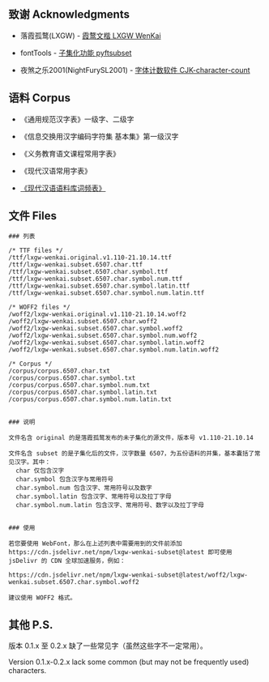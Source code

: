 
## 致谢 Acknowledgments

- 落霞孤鹜(LXGW) - [霞鹜文楷 LXGW WenKai](https://github.com/lxgw/LxgwWenKai)

- fontTools - [子集化功能 pyftsubset](https://fonttools.readthedocs.io/en/latest/subset/)

- 夜煞之乐2001(NightFurySL2001) - [字体计数软件 CJK-character-count](https://github.com/NightFurySL2001/CJK-character-count)



## 语料 Corpus

- 《通用规范汉字表》一级字、二级字

- 《信息交换用汉字编码字符集 基本集》第一级汉字

- 《义务教育语文课程常用字表》

- 《现代汉语常用字表》

- [《现代汉语语料库词频表》](http://corpus.china-language.edu.cn//Resources.aspx#LinkButton3)



## 文件 Files

```
### 列表

/* TTF files */
/ttf/lxgw-wenkai.original.v1.110-21.10.14.ttf
/ttf/lxgw-wenkai.subset.6507.char.ttf
/ttf/lxgw-wenkai.subset.6507.char.symbol.ttf
/ttf/lxgw-wenkai.subset.6507.char.symbol.num.ttf
/ttf/lxgw-wenkai.subset.6507.char.symbol.latin.ttf
/ttf/lxgw-wenkai.subset.6507.char.symbol.num.latin.ttf

/* WOFF2 files */
/woff2/lxgw-wenkai.original.v1.110-21.10.14.woff2
/woff2/lxgw-wenkai.subset.6507.char.woff2
/woff2/lxgw-wenkai.subset.6507.char.symbol.woff2
/woff2/lxgw-wenkai.subset.6507.char.symbol.num.woff2
/woff2/lxgw-wenkai.subset.6507.char.symbol.latin.woff2
/woff2/lxgw-wenkai.subset.6507.char.symbol.num.latin.woff2

/* Corpus */
/corpus/corpus.6507.char.txt
/corpus/corpus.6507.char.symbol.txt
/corpus/corpus.6507.char.symbol.num.txt
/corpus/corpus.6507.char.symbol.latin.txt
/corpus/corpus.6507.char.symbol.num.latin.txt


### 说明

文件名含 original 的是落霞孤鹜发布的未子集化的源文件，版本号 v1.110-21.10.14

文件名含 subset 的是子集化后的文件，汉字数量 6507，为五份语料的并集，基本囊括了常见汉字。其中：
  char 仅包含汉字
  char.symbol 包含汉字与常用符号
  char.symbol.num 包含汉字、常用符号以及数字
  char.symbol.latin 包含汉字、常用符号以及拉丁字母
  char.symbol.num.latin 包含汉字、常用符号、数字以及拉丁字母


### 使用

若您要使用 WebFont，那么在上述列表中需要用到的文件前添加 https://cdn.jsdelivr.net/npm/lxgw-wenkai-subset@latest 即可使用 jsDelivr 的 CDN 全球加速服务，例如：

https://cdn.jsdelivr.net/npm/lxgw-wenkai-subset@latest/woff2/lxgw-wenkai.subset.6507.char.symbol.woff2

建议使用 WOFF2 格式。
```



## 其他 P.S.

版本 0.1.x 至 0.2.x 缺了一些常见字（虽然这些字不一定常用）。

Version 0.1.x-0.2.x lack some common (but may not be frequently used) characters.
